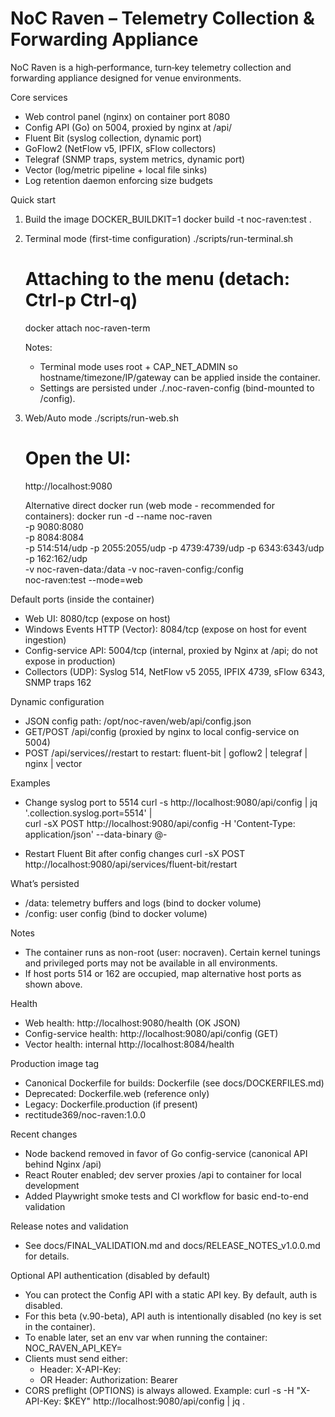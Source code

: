 # NoC Raven – Telemetry Collection & Forwarding Appliance

NoC Raven is a high‑performance, turn‑key telemetry collection and forwarding appliance designed for venue environments.

Core services
- Web control panel (nginx) on container port 8080
- Config API (Go) on 5004, proxied by nginx at /api/
- Fluent Bit (syslog collection, dynamic port)
- GoFlow2 (NetFlow v5, IPFIX, sFlow collectors)
- Telegraf (SNMP traps, system metrics, dynamic port)
- Vector (log/metric pipeline + local file sinks)
- Log retention daemon enforcing size budgets

Quick start
1) Build the image
   DOCKER_BUILDKIT=1 docker build -t noc-raven:test .

2) Terminal mode (first-time configuration)
   ./scripts/run-terminal.sh
   # Attaching to the menu (detach: Ctrl-p Ctrl-q)
   docker attach noc-raven-term

   Notes:
   - Terminal mode uses root + CAP_NET_ADMIN so hostname/timezone/IP/gateway can be applied inside the container.
   - Settings are persisted under ./\.noc-raven-config (bind-mounted to /config).

3) Web/Auto mode
   ./scripts/run-web.sh
   # Open the UI:
   http://localhost:9080

   Alternative direct docker run (web mode - recommended for containers):
   docker run -d --name noc-raven \
     -p 9080:8080 \
     -p 8084:8084 \
     -p 514:514/udp -p 2055:2055/udp -p 4739:4739/udp -p 6343:6343/udp \
     -p 162:162/udp \
     -v noc-raven-data:/data -v noc-raven-config:/config \
     noc-raven:test --mode=web

Default ports (inside the container)
- Web UI: 8080/tcp (expose on host)
- Windows Events HTTP (Vector): 8084/tcp (expose on host for event ingestion)
- Config-service API: 5004/tcp (internal, proxied by Nginx at /api; do not expose in production)
- Collectors (UDP): Syslog 514, NetFlow v5 2055, IPFIX 4739, sFlow 6343, SNMP traps 162

Dynamic configuration
- JSON config path: /opt/noc-raven/web/api/config.json
- GET/POST /api/config (proxied by nginx to local config-service on 5004)
- POST /api/services/<name>/restart to restart: fluent-bit | goflow2 | telegraf | nginx | vector

Examples
- Change syslog port to 5514
  curl -s http://localhost:9080/api/config | jq '.collection.syslog.port=5514' | \
  curl -sX POST http://localhost:9080/api/config -H 'Content-Type: application/json' --data-binary @-

- Restart Fluent Bit after config changes
  curl -sX POST http://localhost:9080/api/services/fluent-bit/restart

What’s persisted
- /data: telemetry buffers and logs (bind to docker volume)
- /config: user config (bind to docker volume)

Notes
- The container runs as non-root (user: nocraven). Certain kernel tunings and privileged ports may not be available in all environments.
- If host ports 514 or 162 are occupied, map alternative host ports as shown above.

Health
- Web health: http://localhost:9080/health (OK JSON)
- Config-service health: http://localhost:9080/api/config (GET)
- Vector health: internal http://localhost:8084/health

Production image tag
- Canonical Dockerfile for builds: Dockerfile (see docs/DOCKERFILES.md)
- Deprecated: Dockerfile.web (reference only)
- Legacy: Dockerfile.production (if present)
- rectitude369/noc-raven:1.0.0

Recent changes
- Node backend removed in favor of Go config-service (canonical API behind Nginx /api)
- React Router enabled; dev server proxies /api to container for local development
- Added Playwright smoke tests and CI workflow for basic end-to-end validation

Release notes and validation
- See docs/FINAL_VALIDATION.md and docs/RELEASE_NOTES_v1.0.0.md for details.

Optional API authentication (disabled by default)
- You can protect the Config API with a static API key. By default, auth is disabled.
- For this beta (v.90-beta), API auth is intentionally disabled (no key is set in the container).
- To enable later, set an env var when running the container: NOC_RAVEN_API_KEY=<your-key>
- Clients must send either:
  - Header: X-API-Key: <your-key>
  - OR Header: Authorization: Bearer <your-key>
- CORS preflight (OPTIONS) is always allowed. Example:
  curl -s -H "X-API-Key: $KEY" http://localhost:9080/api/config | jq .

